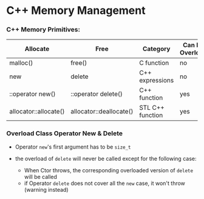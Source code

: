 # C++ Memory Management


### C++ Memory Primitives:

| Allocate                 | Free                       | Category         | Can be Overload |
| ------------------------ | -------------------------- | ---------------- | --------------- |
| malloc()                 | free()                     | C function       | no              |
| new                      | delete                     | C++ expressions  | no              |
| ::operator new()         | ::operator delete()        | C++ function     | yes             |
| allocator<T>::allocate() | allocator<T>::deallocate() | STL C++ function | yes             |


### Overload Class Operator New & Delete

- Operator `new`'s first argument has to be `size_t` 

- the overload of `delete` will never be called except for the following case:
  - When Ctor throws, the corresponding overloaded version of `delete` will be called
  - if Operator `delete` does not cover all the `new` case, it won't throw (warning instead)


